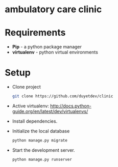 # ambulatory care clinic

# Requirements

- **Pip** - a python package manager
- **virtualenv** - python virtual environments

# Setup 

* Clone project 
	
	```sh
	git clone https://github.com/duyetdev/clinic
	```

* Active virtualenv: http://docs.python-guide.org/en/latest/dev/virtualenvs/
* Install dependencies.
* Initialize the local database
	
	```sh
	python manage.py migrate
	```
* Start the development server.
	
	```sh
	python manage.py runserver
	```

